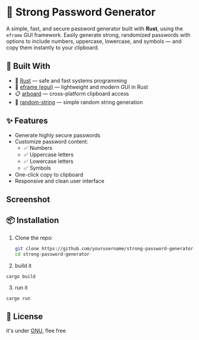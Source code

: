 # 🔐 Strong Password Generator

A simple, fast, and secure password generator built with **Rust**, using the `eframe` GUI framework. Easily generate strong, randomized passwords with options to include numbers, uppercase, lowercase, and symbols — and copy them instantly to your clipboard.

## 🧰 Built With

- 🦀 [Rust](https://www.rust-lang.org/) — safe and fast systems programming
- 🎨 [eframe (egui)](https://github.com/emilk/egui) — lightweight and modern GUI in Rust
- 📋 [arboard](https://crates.io/crates/arboard) — cross-platform clipboard access
- 🔡 [random-string](https://crates.io/crates/random-string) — simple random string generation

## ✨ Features

- Generate highly secure passwords
- Customize password content:
  - ✅ Numbers
  - ✅ Uppercase letters
  - ✅ Lowercase letters
  - ✅ Symbols
- One-click copy to clipboard
- Responsive and clean user interface

## Screenshot

## 📦 Installation

1. Clone the repo:
   ```bash
   git clone https://github.com/yourusername/strong-password-generator.git
   cd strong-password-generator
   ```
2. build it
  ```
  cargo build
  ```
3. run it
  ```
  cargo run
  ```

## 📜 License

it's under [GNU](LICENSE), flee free
